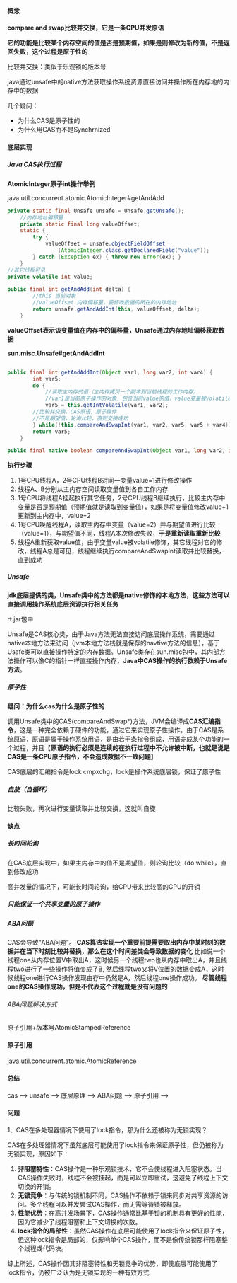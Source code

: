 

#### 概念

**compare and swap比较并交换，它是一条CPU并发原语**

**它的功能是比较某个内存空间的值是否是预期值，如果是则修改为新的值，不是返回失败，这个过程是原子性的**

比较并交换：类似于乐观锁的版本号

java通过unsafe中的native方法获取操作系统资源直接访问并操作所在内存地的内存中的数据



几个疑问：

- 为什么CAS是原子性的
- 为什么用CAS而不是Synchrnized



#### 底层实现



##### Java CAS执行过程

**AtomicInteger原子int操作举例**



java.util.concurrent.atomic.AtomicInteger#getAndAdd

```java
private static final Unsafe unsafe = Unsafe.getUnsafe();
    //内存地址偏移量
	private static final long valueOffset;
    static {
        try {
            valueOffset = unsafe.objectFieldOffset
                (AtomicInteger.class.getDeclaredField("value"));
        } catch (Exception ex) { throw new Error(ex); }
    }
//其它线程可见
private volatile int value;

public final int getAndAdd(int delta) {
    	//this 当前对象
    	//valueOffset 内存偏移量，要修改数据的所在的内存地址
        return unsafe.getAndAddInt(this, valueOffset, delta);
    }

```

**valueOffset表示该变量值在内存中的偏移量，Unsafe通过内存地址偏移获取数据**



**sun.misc.Unsafe#getAndAddInt**

```java

public final int getAndAddInt(Object var1, long var2, int var4) {
        int var5;
        do {
            //读取主内存的值（主内存拷贝一个副本到当前线程的工作内存）
            //var1是当前原子操作的对象，包含当前value的值，value变量被volatile修饰对其它线程可见，如果当前线程执行交换之前被其它线程修改了，当前线程总是能看到
            var5 = this.getIntVolatile(var1, var2);
        //比较并交换，CAS原语，原子操作
        //不是期望值，轮询比较，直到交换成功
        } while(!this.compareAndSwapInt(var1, var2, var5, var5 + var4));
        return var5;
    }

public final native boolean compareAndSwapInt(Object var1, long var2, int var4, int var5);
```

**执行步骤**

1. 1号CPU线程A，2号CPU线程B对同一变量value=1进行修改操作
2. 线程A、B分别从主内存空间读取变量值到各自工作内存
3. 1号CPU将线程A挂起执行其它任务，2号CPU线程B继续执行，比较主内存中变量是否是预期值（预期值就是读取到变量值），如果是将变量值修改value+1更新到主内存中，value=2
4. 1号CPU唤醒线程A，读取主内存中变量（value=2）并与期望值进行比较（value=1），与期望值不同，线程A本次修改失败，**于是重新读取重新比较**
5. 线程A重新获取value值，由于变量value被volatile修饰，其它线程对它的修改，线程A总是可见，线程继续执行compareAndSwapInt读取并比较替换，直到成功



##### Unsafe

**jdk底层提供的类，Unsafe类中的方法都是native修饰的本地方法，这些方法可以直接调用操作系统底层资源执行相关任务**

rt.jar包中

Unsafe是CAS核心类，由于Java方法无法直接访问底层操作系统，需要通过native本地方法来访问（jvm本地方法栈就是保存的navtive方法的信息），基于Usafe类可以直接操作特定的内存数据。Unsafe类存在sun.misc包中，其内部方法操作可以像C的指针一样直接操作内存，**Java中CAS操作的执行依赖于Unsafe方法**。



##### 原子性

**疑问：为什么cas为什么是原子性的**

调用Unsafe类中的CAS(compareAndSwap*)方法，JVM会编译成**CAS汇编指令**，这是一种完全依赖于硬件的功能，通过它来实现原子性操作。由于CAS是系统原语，原语是属于操作系统用语，是由若干条指令组成，用语完成某个功能的一个过程，并且【**原语的执行必须是连续的在执行过程中不允许被中断，也就是说是CAS是一条CPU原子指令，不会造成数据不一致问题**】



CAS底层的汇编指令是lock cmpxchg，lock是操作系统底层锁，保证了原子性

##### 自旋（自循环）

比较失败，再次进行变量读取并比较交换，这就叫自旋



#### 缺点

##### 长时间轮询

在CAS底层实现中，如果主内存中的值不是期望值，则轮询比较（do while），直到修改成功

高并发量的情况下，可能长时间轮询，给CPU带来比较高的CPU的开销



##### 只能保证一个共享变量的原子操作



##### ABA问题

CAS会导致“ABA问题”。
**CAS算法实现一个重要前提需要取出内存中某时刻的数据并在当下时刻比较并替换，那么在这个时间差类会导致数据的变化**
比如说一个线程one从内存位置V中取出A，这时候另一个线程two也从内存中取出A，并且线程two进行了一些操作将值变成了B,
然后线程two又将V位置的数据变成A，这时候线程one进行CAS操作发现由存中仍然是A，然后线程one操作成功。
**尽管线程one的CAS操作成功，但是不代表这个过程就是没有问题的**



###### ABA问题解决方式

原子引用+版本号AtomicStampedReference



#### 原子引用

java.util.concurrent.atomic.AtomicReference





#### 总结

cas --> unsafe --> 底层原理 --> ABA问题 --> 原子引用 -->



#### 问题

1、CAS在多处理器情况下使用了lock指令，那为什么还被称为无锁实现？

CAS在多处理器情况下虽然底层可能使用了lock指令来保证原子性，但仍被称为无锁实现，原因如下：

1. ‌**非阻塞特性**‌：CAS操作是一种乐观锁技术，它不会使线程进入阻塞状态。当CAS操作失败时，线程不会被挂起，而是可以立即重试，这避免了线程上下文切换的开销。
2. ‌**无锁竞争**‌：与传统的锁机制不同，CAS操作不依赖于锁来同步对共享资源的访问。多个线程可以并发尝试CAS操作，而无需等待锁被释放。
3. ‌**性能优势**‌：在高并发场景下，CAS操作通常比基于锁的机制具有更好的性能，因为它减少了线程阻塞和上下文切换的次数。
4. ‌**lock指令的局部性**‌：虽然CAS操作在底层可能使用了lock指令来保证原子性，但这种lock指令是局部的，仅影响单个CAS操作，而不是像传统锁那样阻塞整个线程或代码块。

综上所述，CAS操作因其非阻塞特性和无锁竞争的优势，即使底层可能使用了lock指令，仍被广泛认为是无锁实现的一种有效方式‌